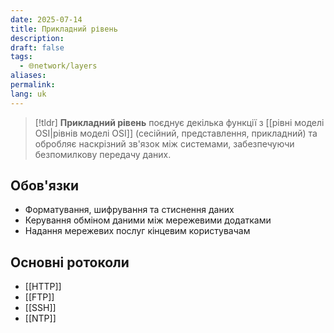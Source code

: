 ```yaml
---
date: 2025-07-14
title: Прикладний рівень
description: 
draft: false
tags:
  - 🌐network/layers
aliases: 
permalink: 
lang: uk
---
```

> [!tldr]
> **Прикладний рівень** поєднує декілька функції з [[рівні моделі OSI|рівнів моделі OSI]] (сесійний, представлення, прикладний) та обробляє наскрізний зв'язок між системами, забезпечуючи безпомилкову передачу даних.

## Обов'язки

- Форматування, шифрування та стиснення даних
- Керування обміном даними між мережевими додатками
- Надання мережевих послуг кінцевим користувачам

## Основні ротоколи

- [[HTTP]]
- [[FTP]]
- [[SSH]]
- [[NTP]]


